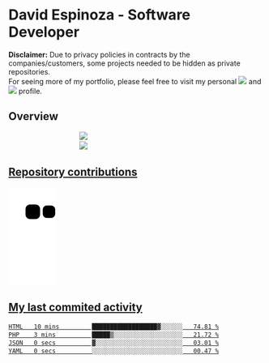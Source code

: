 # David Espinoza - Software Developer
<div id="links">
  <p>
    <strong>Disclaimer:</strong> Due to privacy policies in contracts by the companies/customers, some projects needed to be hidden as private repositories. <br />
For seeing more of my portfolio, please feel free to visit my personal <a href="https://davidespinoza.dev" target="_blank"><img src="https://img.shields.io/badge/website-000000?style=for-the-badge&logo=About.me&logoColor=white" target="_blank"></a> and <a href="https://www.linkedin.com/in/despinozap" target="_blank"><img src="https://img.shields.io/badge/LinkedIn-0077B5?style=for-the-badge&logo=linkedin&logoColor=white" target="_blank"></a> profile.
  </p>
</div>

## Overview

<div id="stats">
  <a href="https://github.com/despinozap">
  <img height="180em" style="margin: 0em 10em;" src="https://github-readme-stats.vercel.app/api?username=despinozap&show_icons=true&include_all_commits=true&count_private=true&theme=default"/>
  <img height="180em" style="margin: 0em 10em;" src="https://github-readme-stats.vercel.app/api/top-langs/?username=despinozap&layout=compact&langs_count=7&theme=default"/>
</div>
 
## Repository contributions
<div id="snake"> 

  ![Snake animation](https://github.com/despinozap/despinozap/blob/output/github-contribution-grid-snake.svg)
</div>

## My last commited activity
<!--START_SECTION:waka-->

```text
HTML   10 mins         ██████████████████▓░░░░░░   74.81 %
PHP    3 mins          █████▒░░░░░░░░░░░░░░░░░░░   21.72 %
JSON   0 secs          ▓░░░░░░░░░░░░░░░░░░░░░░░░   03.01 %
YAML   0 secs          ░░░░░░░░░░░░░░░░░░░░░░░░░   00.47 %
```

<!--END_SECTION:waka-->
